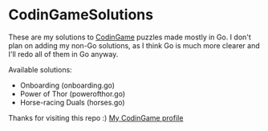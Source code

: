 # CodinGameSolutions
These are my solutions to [CodinGame](http://codingame.com) puzzles made mostly in Go. I don't plan on adding my non-Go solutions, as I think Go is much more clearer and I'll redo all of them in Go anyway.

Available solutions:
* Onboarding (onboarding.go)
* Power of Thor (powerofthor.go)
* Horse-racing Duals (horses.go)

Thanks for visiting this repo :)
[My CodinGame profile](https://www.codingame.com/profile/038dcafe98eef32a5b0f6a9f9bce3e30600888)